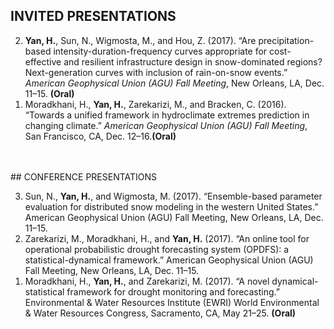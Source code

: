 ## INVITED PRESENTATIONS 
<ol reversed>
  <li><strong>Yan, H.</strong>, Sun, N., Wigmosta, M., and Hou, Z. (2017). “Are precipitation-based intensity-duration-frequency curves appropriate for cost-effective and resilient infrastructure design in snow-dominated regions? Next-generation curves with inclusion of rain-on-snow events.” <i>American Geophysical Union (AGU) Fall Meeting</i>, New Orleans, LA, Dec. 11–15. <strong>(Oral)</strong></li>
  <li>Moradkhani, H., <strong>Yan, H.</strong>, Zarekarizi, M., and Bracken, C. (2016). “Towards a unified framework in hydroclimate extremes prediction in changing climate.” <i>American Geophysical Union (AGU) Fall Meeting</i>, San Francisco, CA, Dec. 12–16.<strong>(Oral)</strong></li>
</ol>
<br /> <br />
## CONFERENCE PRESENTATIONS
<ol reversed>
  <li>Sun, N., <strong>Yan, H.</strong>, and Wigmosta, M. (2017). “Ensemble-based parameter evaluation for distributed snow modeling in the western United States.” American Geophysical Union (AGU) Fall Meeting, New Orleans, LA, Dec. 11–15.</li>
  <li>Zarekarizi, M., Moradkhani, H., and <strong>Yan, H.</strong> (2017). “An online tool for operational probabilistic drought forecasting system (OPDFS): a statistical-dynamical framework.” American Geophysical Union (AGU) Fall Meeting, New Orleans, LA, Dec. 11–15.</li>
  <li>Moradkhani, H., <strong>Yan, H.</strong>, and Zarekarizi, M. (2017). “A novel dynamical-statistical framework for drought monitoring and forecasting.” Environmental & Water Resources Institute (EWRI) World Environmental & Water Resources Congress, Sacramento, CA, May 21–25. <strong>(Oral)</strong></li>
    







</ol>
